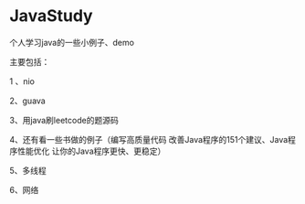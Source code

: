 JavaStudy
=========

个人学习java的一些小例子、demo


主要包括：

1 、nio

2、guava



3、用java刷leetcode的题源码

4、还有看一些书做的例子（编写高质量代码  改善Java程序的151个建议、Java程序性能优化  让你的Java程序更快、更稳定）

5、多线程

6、网络

